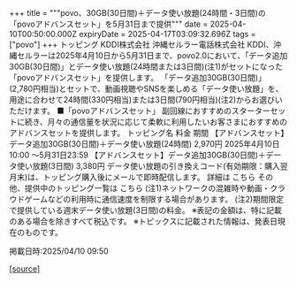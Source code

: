 +++
title = """povo、30GB(30日間)＋データ使い放題(24時間・3日間)の「povoアドバンスセット」を5月31日まで提供"""
date = 2025-04-10T00:50:00.000Z
expiryDate = 2025-04-17T03:09:32.696Z
tags = ["povo"]
+++
トッピング KDDI株式会社 沖縄セルラー電話株式会社 KDDI、沖縄セルラーは2025年4月10日から5月31日まで、povo2.0において、「データ追加30GB(30日間)」とデータ使い放題(24時間または3日間)(注1)がセットになった「povoアドバンスセット」を提供します。 「データ追加30GB(30日間)」(2,780円相当)とセットで、動画視聴やSNSを楽しめる「データ使い放題」を、用途に合わせて24時間(330円相当)または3日間(790円相当)(注2)からお選びいただけます。 ■「povoアドバンスセット」 副回線におすすめのスターターセットに続き、月々の通信量を状況に応じて柔軟に利用したいお客さまにおすすめのアドバンスセットを提供します。 トッピング名 料金 期間 【アドバンスセット】データ追加30GB(30日間)＋データ使い放題(24時間) 2,970円 2025年4月10日10:00 ～5月31日23:59 【アドバンスセット】データ追加30GB(30日間)＋データ使い放題(3日間) 3,380円 データ使い放題の引き換えコード(有効期限：購入翌月末)は、トッピング購入後にメールで即時配信します。 詳細は こちら その他、提供中のトッピング一覧は こちら (注1)ネットワークの混雑時や動画・クラウドゲームなどの利用時に通信速度を制限する場合があります。 (注2)期間限定で提供している週末データ使い放題(3日間)の料金。 ※表記の金額は、特に記載のある場合を除きすべて税込です。 ※トピックスに記載された情報は、発表日現在のものです。

掲載日時:2025/04/10 09:50

[[source]](https://povo.jp/news/newsrelease/20250410_01/)
